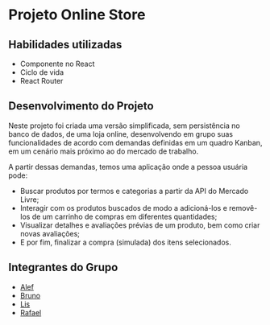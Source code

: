 # Projeto Online Store

## Habilidades utilizadas

* Componente no React
* Ciclo de vida
* React Router

## Desenvolvimento do Projeto

Neste projeto foi criada uma versão simplificada, sem persistência no banco de dados, de uma loja online, desenvolvendo em grupo suas funcionalidades de acordo com demandas definidas em um quadro Kanban, em um cenário mais próximo ao do mercado de trabalho.

A partir dessas demandas, temos uma aplicação onde a pessoa usuária pode:

* Buscar produtos por termos e categorias a partir da API do Mercado Livre;
* Interagir com os produtos buscados de modo a adicioná-los e removê-los de um carrinho de compras em diferentes quantidades;
* Visualizar detalhes e avaliações prévias de um produto, bem como criar novas avaliações;
* E por fim, finalizar a compra (simulada) dos itens selecionados.

## Integrantes do Grupo

* [Alef](https://github.com/Al3f-Mur1ck)
* [Bruno](https://github.com/vanriwerson)
* [Lis](https://github.com/lisvs10)
* [Rafael](https://github.com/Rmartins858)
